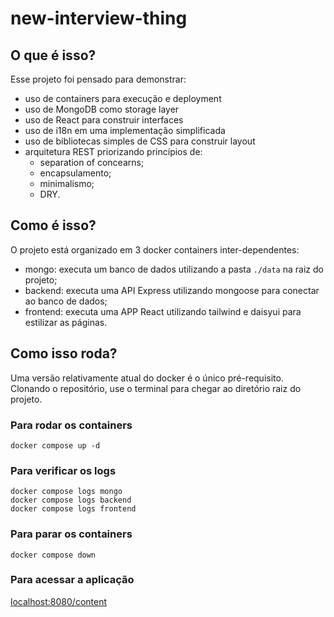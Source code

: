 # new-interview-thing

## O que é isso?
Esse projeto foi pensado para demonstrar:
* uso de containers para execução e deployment
* uso de MongoDB como storage layer
* uso de React para construir interfaces
* uso de i18n em uma implementação simplificada
* uso de bibliotecas simples de CSS para construir layout
* arquitetura REST priorizando princípios de:
  * separation of concearns;
  * encapsulamento;
  * minimalismo;
  * DRY.

## Como é isso?
O projeto está organizado em 3 docker containers inter-dependentes:
* mongo: executa um banco de dados utilizando a pasta `./data` na raiz do projeto;
* backend: executa uma API Express utilizando mongoose para conectar ao banco de dados;
* frontend: executa uma APP React utilizando tailwind e daisyui para estilizar as páginas.

## Como isso roda?
Uma versão relativamente atual do docker é o único pré-requisito.
Clonando o repositório, use o terminal para chegar ao diretório raiz do projeto.
### Para rodar os containers
```
docker compose up -d
```
### Para verificar os logs
```
docker compose logs mongo
docker compose logs backend
docker compose logs frontend
```
### Para parar os containers
```
docker compose down
```
### Para acessar a aplicação
[localhost:8080/content](http://localhost:8080/content)